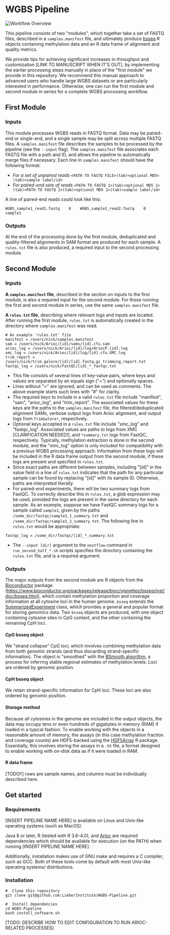 # WGBS Pipeline

![Workflow Overview](https://github.com/LieberInstitute/WGBS-Pipeline/blob/master/workflow.png)

This pipeline consists of two "modules", which together take a set of FASTQ files, described in a `samples.manifest` file, and ultimately produce [bsseq](https://www.bioconductor.org/packages/release/bioc/vignettes/bsseq/inst/doc/bsseq.html) R objects containing methylation data and an R data frame of alignment and quality metrics.

We provide tips for achieving significant increases in throughput and customization [LINK TO MANUSCRIPT WHEN IT'S OUT], by implementing the earlier processing steps manually in place of the "first module" we provide in this repository. We recommend this manual approach to advanced users who handle large WGBS datasets or are particularly interested in performance. Otherwise, one can run the first module and second module in series for a complete WGBS processing workflow.

## First Module

### Inputs

This module processes WGBS reads in FASTQ format. Data may be paired-end or single-end, and a single sample may be split across multiple FASTQ files. A `samples.manifest` file describes the samples to be processed by the pipeline (see the `--input` flag). The `samples.manifest` file associates each FASTQ file with a path and ID, and allows the pipeline to automatically merge files if necessary. Each line in `samples.manifest` should have the following format:

+ *For a set of unpaired reads* `<PATH TO FASTQ FILE>(tab)<optional MD5>(tab)<sample label/id>`
+ *For paired-end sets of reads* `<PATH TO FASTQ 1>(tab)<optional MD5 1>(tab)<PATH TO FASTQ 2>(tab)<optional MD5 2>(tab)<sample label/id>`

A line of paired-end reads could look like this:

`WGBS_sample1_read1.fastq    0    WGBS_sample1_read2.fastq    0    sample1`

### Outputs

At the end of the processing done by the first module, deduplicated and quality-filtered alignments in SAM format are produced for each sample. A `rules.txt` file is also produced, a required input to the second processing module.

## Second Module

### Inputs

**A `samples.manifest` file**, described in the section on inputs to the first module, is also a required input for the second module. For those running the first and second module in series, use the same `samples.manifest` file.

**A `rules.txt` file**, describing where relevant logs and inputs are located. After running the first module, `rules.txt` is automatically created in the directory where `samples.manifest` was read.

```
# An example 'rules.txt' file
manifest = /users/nick/samples.manifest
sam = /users/nick/Arioc/[id]/sams/[id].cfu.sam
arioc_log = /users/nick/Arioc/[id]/log/AriocP.[id].log
xmc_log = /users/nick/Arioc/[id]/log/[id].cfu.XMC.log
trim_report = /users/nick/trim_galore/[id]/[id].fastq.gz_trimming_report.txt
fastqc_log = /users/nick/FastQC/[id]_*_fastqc.txt
```

- This file consists of several lines of key-value pairs, where keys and values are separated by an equals sign ("=") and optionally spaces.
- Lines without "=" are ignored, and can be used as comments. The above example starts such lines with "#" for clarity.
- The required keys to include in a valid `rules.txt` file include "manifest", "sam", "arioc_log", and "trim_report". The associated values for these keys are the paths to the `samples.manifest` file, the filtered/deduplicated alignment SAMs, verbose output logs from Arioc alignment, and output logs from `TrimGalore!`, respectively.
- Optional keys accepted in a `rules.txt` file include "xmc_log" and "fastqc_log". Associated values are paths to logs from XMC [CLARIFICATION NEEDED!], and `*summary.txt` logs from FastQC, respectively. Typically, methylation extraction is done in the second module, and the "xmc_log" option is only included for compatibility with a previous WGBS processing approach. Information from these logs will be included in the R data frame output from the second module, if these logs are present and specified in `rules.txt`.
- Since exact paths are different between samples, including "[id]" in the value field in a line of `rules.txt` indicates that the path for any particular sample can be found by replacing "[id]" with its sample ID. Otherwise, paths are interpreted literally.
- For paired-end experiments, there will be two summary logs from FastQC. To correctly describe this in `rules.txt`, a glob expression may be used, provided the logs are present in the same directory for each sample. As an example, suppose we have FastQC summary logs for a sample called `sample1`, given by the paths `/some_dir/fastqc/sample1_1_summary.txt` and `/some_dir/fastqc/sample1_2_summary.txt`. The following line in `rules.txt` would be appropriate:
```{bash, eval=FALSE}
fastqc_log = /some_dir/fastqc/[id]_*_summary.txt
```
- The `--input [dir]` argument to the `nextflow` command in `run_second_half_*.sh` scripts specifies the directory containing the `rules.txt` file, and is a required argument.

### Outputs

The major outputs from the second module are R objects from the [Bioconductor](https://bioconductor.org/) package (https://www.bioconductor.org/packages/release/bioc/vignettes/bsseq/inst/doc/bsseq.html), which contain methylation proportion and coverage information at all cytosine loci in the human genome. `bsseq` extends the [SummarizedExperiment](https://bioconductor.org/packages/release/bioc/html/SummarizedExperiment.html) class, which provides a general and popular format for storing genomics data. Two `bsseq` objects are produced, with one object containing cytosine sites in CpG context, and the other containing the remaining CpH loci.

#### CpG bsseq object

We "strand collapse" CpG loci, which involves combining methylation data from both genomic strands (and thus discarding strand-specific information). The object is "smoothed" with the [BSmooth algorithm](https://genomebiology.biomedcentral.com/articles/10.1186/gb-2012-13-10-r83), a process for inferring  stable regional estimates of methylation levels. Loci are ordered by genomic position.

#### CpH bsseq object

We retain strand-specific information for CpH loci. These loci are also ordered by genomic position.

#### Storage method

Because all cytosines in the genome are included in the output objects, the data may occupy tens or even hundreds of gigabytes in memory (RAM) if loaded in a typical fashion. To enable working with the objects in a reasonable amount of memory, the assays (in this case methylation fraction and coverage counts) are HDF5-backed using the [HDF5Array](https://bioconductor.org/packages/release/bioc/html/HDF5Array.html) R package. Essentially, this involves storing the assays in a `.h5` file, a format designed to enable working with on-disk data as if it were loaded in RAM.

#### R data frame

[TODO!!] rows are sample names, and columns must be individually described here.

## Get started

### Requirements

[INSERT PIPELINE NAME HERE] is available on Linux and Unix-like operating systems (such as MacOS).

Java 8 or later, R (tested with R 3.6-4.0), and [Arioc](https://github.com/RWilton/Arioc) are required dependencies which should be available for execution (on the PATH) when running [INSERT PIPELINE NAME HERE].

Additionally, installation makes use of GNU make and requires a C compiler, such as GCC. Both of these tools come by default with most Unix-like operating systems/ distributions.

### Installation

```
#  Clone this repository
git clone git@github.com:LieberInstitute/WGBS-Pipeline.git

#  Install dependencies
cd WGBS-Pipeline
bash install_software.sh
```

[TODO: DESCRIBE HOW TO EDIT CONFIGURATION TO RUN ARIOC-RELATED PROCESSES]

